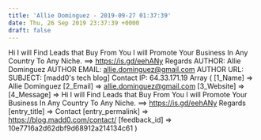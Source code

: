 ```yaml
---
title: 'Allie Dominguez - 2019-09-27 01:37:39'
date: Thu, 26 Sep 2019 23:37:39 +0000
draft: false
---
```


Hi I will Find Leads that Buy From You I will Promote Your Business In Any Country To Any Niche. ==> https://is.gd/eehANy Regards AUTHOR: Allie Dominguez AUTHOR EMAIL: allie.dominguez@gmail.com AUTHOR URL: SUBJECT: \[madd0's tech blog\] Contact IP: 64.33.171.19 Array ( \[1\_Name\] => Allie Dominguez \[2\_Email\] => allie.dominguez@gmail.com \[3\_Website\] => \[4\_Message\] => Hi I will Find Leads that Buy From You I will Promote Your Business In Any Country To Any Niche. ==> https://is.gd/eehANy Regards \[entry\_title\] => Contact \[entry\_permalink\] => https://blog.madd0.com/contact/ \[feedback\_id\] => 10e7716a2d62dbf9d68912a214134c61 )